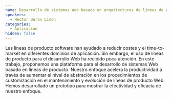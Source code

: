 ```yaml
---
name: Desarrollo de sistemas Web basado en arquitecturas de líneas de producto
speakers:
  - Hector Duran Limon
categories:
  - Aplicación
hidden: false
---
```

Las líneas de producto software han ayudado a reducir costes y el time-to-market en diferentes dominios de aplicación. Sin embargo, el uso de líneas de producto para el desarrollo Web ha recibido poca atención. En este trabajo, proponemos una plataforma para el desarrollo de sistemas Web basado en líneas de producto. Nuestro enfoque acelera la productividad a través de aumentar el nivel de abstración en los procedimientos de customización en el mantenimiento y evolución de líneas de producto Web. Hemos desarrollado un prototipo para mostrar la efectividad y eficacia de nuestro enfoque.
